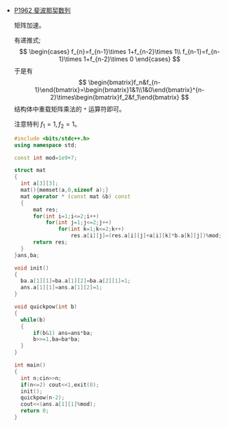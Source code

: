 - [P1962 斐波那契数列](https://www.luogu.com.cn/problem/P1962)

  矩阵加速。

  有递推式;
  $$
  \begin{cases}
  f_{n}=f_{n-1}\times 1+f_{n-2}\times 1\\
  f_{n-1}=f_{n-1}\times 1+f_{n-2}\times 0
  \end{cases}
  $$
  于是有
  $$
  \begin{bmatrix}f_n&f_{n-1}\end{bmatrix}=\begin{bmatrix}1&1\\1&0\end{bmatrix}^{n-2}\times\begin{bmatrix}f_2&f_1\end{bmatrix}
  $$
  结构体中重载矩阵乘法的 `*` 运算符即可。

  注意特判 $f_1=1,f_2=1$。

  ```cpp
  #include <bits/stdc++.h>
  using namespace std;
  
  const int mod=1e9+7;
  
  struct mat
  {
  	int a[3][3];
  	mat(){memset(a,0,sizeof a);}
  	mat operator * (const mat &b) const
  	{
  		mat res;
  		for(int i=1;i<=2;i++)
  			for(int j=1;j<=2;j++)
  				for(int k=1;k<=2;k++)
  					res.a[i][j]=(res.a[i][j]+a[i][k]*b.a[k][j])%mod;
  		return res;
  	}
  }ans,ba;
  
  void init()
  {
  	ba.a[1][1]=ba.a[1][2]=ba.a[2][1]=1;
  	ans.a[1][1]=ans.a[1][2]=1;
  }
  
  void quickpow(int b)
  {
  	while(b)
  	{
  		if(b&1) ans=ans*ba;
  		b>>=1,ba=ba*ba;
  	}
  }
  
  int main()
  {
  	int n;cin>>n;
  	if(n<=2) cout<<1,exit(0);
  	init();
  	quickpow(n-2);
  	cout<<(ans.a[1][1]%mod);
  	return 0;
  }
  ```

  